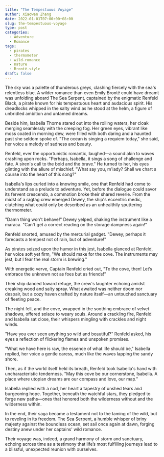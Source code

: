 ```yaml
---
title: "The Tempestuous Voyage"
author: Xiaowen Zhang
date: 2022-01-01T07:00:00+08:00
slug: the-tempestuous-voyage
type: post
categories:
  - Adventure
  - Romance
tags:
  - pirates
  - thermometer
  - wild-romance
  - nature
  - Brontë-style
draft: false
---
```


The sky was a palette of thunderous greys, clashing fiercely with the sea's relentless blue. A wilder romance than even Emily Brontë could have dreamt was unfolding aboard The Sea Serpent, captained by the enigmatic Renfeld Black, a pirate known for his tempestuous heart and audacious spirit. His dreadlocks whipped in the salty wind as he stood at the helm, a figure of unbridled ambition and untamed dreams.

Beside him, Isabella Thorne stared out into the roiling waters, her cloak merging seamlessly with the creeping fog. Her green eyes, vibrant like moss coated in morning dew, were filled with both daring and a haunted past she seldom spoke of. "The ocean is singing a requiem today," she said, her voice a melody of sadness and beauty. 

Renfeld, ever the opportunistic romantic, laughed—a sound akin to waves crashing upon rocks. "Perhaps, Isabella, it sings a song of challenge and fate. A siren's call to the bold and the brave." He turned to her, his eyes glinting with the allure of mischief. "What say you, m'lady? Shall we chart a course into the heart of this song?"

Isabella's lips curled into a knowing smile, one that Renfeld had come to understand as a prelude to adventure. Yet, before the dialogue could savor its fervent crescendo, a commotion broke their shared reverie. From the midst of a ragtag crew emerged Dewey, the ship's eccentric medic, clutching what could only be described as an unhealthily sputtering thermometer.

"Damn thing won't behave!" Dewey yelped, shaking the instrument like a maraca. "Can't get a correct reading on the storage dampness again!"

Renfeld snorted, amused by the mercurial gadget. "Dewey, perhaps it forecasts a tempest not of rain, but of adventure!"

As pirates seized upon the humor in this jest, Isabella glanced at Renfeld, her voice soft yet firm, "We should make for the cove. The instruments may jest, but I fear the real storm is brewing."

With energetic verve, Captain Renfeld cried out, "To the cove, then! Let’s embrace the unknown not as foes but as friends!"

Their ship danced toward refuge, the crew's laughter echoing amidst creaking wood and salty spray. What awaited was neither doom nor despair, but a cozy haven crafted by nature itself—an untouched sanctuary of fleeting peace.

The night fell, and the cove, wrapped in the soothing embrace of velvet shadows, offered solace to weary souls. Around a crackling fire, Renfeld and Isabella sat close, their whispers mingling with crackles and night winds.

"Have you ever seen anything so wild and beautiful?" Renfeld asked, his eyes a reflection of flickering flames and unspoken promises.

"What we have here is raw, the essence of what life should be," Isabella replied, her voice a gentle caress, much like the waves lapping the sandy shore.

Then, as if the world itself held its breath, Renfeld took Isabella's hand with uncharacteristic tenderness. "May this cove be our cornerstone, Isabella. A place where utopian dreams are our compass and love, our map."

Isabella replied with a nod, her heart a tapestry of unshed tears and burgeoning hope. Together, beneath the watchful stars, they pledged to forge new paths—ones that honored both the wilderness without and the wilderness within.

In the end, their saga became a testament not to the taming of the wild, but to reveling in its freedom. The Sea Serpent, a humble whisper of briny majesty against the boundless ocean, set sail once again at dawn, forging destiny anew under her captains' wild romance.

Their voyage was, indeed, a grand harmony of storm and sanctuary, echoing across time as a testimony that life’s most fulfilling journeys lead to a blissful, unexpected reunion with ourselves.